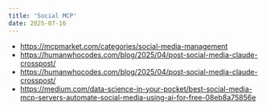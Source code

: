 ```yaml
---
title: 'Social MCP'
date: 2025-07-16
---
```


- https://mcpmarket.com/categories/social-media-management
- https://humanwhocodes.com/blog/2025/04/post-social-media-claude-crosspost/
- https://humanwhocodes.com/blog/2025/04/post-social-media-claude-crosspost/
- https://medium.com/data-science-in-your-pocket/best-social-media-mcp-servers-automate-social-media-using-ai-for-free-08eb8a75856e
